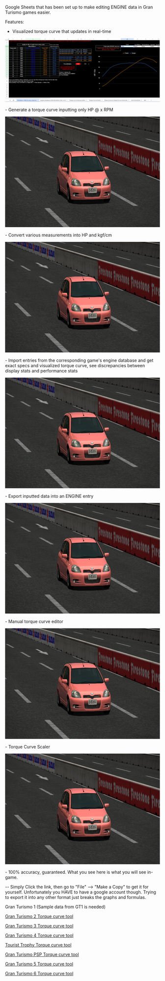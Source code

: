 Google Sheets that has been set up to make editing ENGINE data in Gran Turismo games easier.

Features:

  - Visualized torque curve that updates in real-time
<p align="center">
  <img src="https://github.com/Silentwarior112/GT-TorqueCurveTool/blob/main/pics/import.png">
</p>
  - Generate a torque curve inputting only HP @ x RPM
<p align="center">
  <img width="640" height="360" src="https://github.com/Silentwarior112/GT4-pat-editor/blob/main/pink%20vitz.png">
</p>
  - Convert various measurements into HP and kgf/cm
<p align="center">
  <img width="640" height="360" src="https://github.com/Silentwarior112/GT4-pat-editor/blob/main/pink%20vitz.png">
</p>
  - Import entries from the corresponding game's engine database and get exact specs and visualized torque curve, see discrepancies between display stats and performance stats
<p align="center">
  <img width="640" height="360" src="https://github.com/Silentwarior112/GT4-pat-editor/blob/main/pink%20vitz.png">
</p>
  - Export inputted data into an ENGINE entry
<p align="center">
  <img width="640" height="360" src="https://github.com/Silentwarior112/GT4-pat-editor/blob/main/pink%20vitz.png">
</p>
  - Manual torque curve editor
<p align="center">
  <img width="640" height="360" src="https://github.com/Silentwarior112/GT4-pat-editor/blob/main/pink%20vitz.png">
</p>
  - Torque Curve Scaler
<p align="center">
  <img width="640" height="360" src="https://github.com/Silentwarior112/GT4-pat-editor/blob/main/pink%20vitz.png">
</p>
  - 100% accuracy, guaranteed. What you see here is what you will see in-game.


--
Simply Click the link, then go to "File" --> "Make a Copy" to get it for yourself.
Unfortunately you HAVE to have a google account though. Trying to export it into any other format just breaks the graphs and formulas.

Gran Turismo 1
(Sample data from GT1 is needed)

[Gran Turismo 2 Torque curve tool](https://docs.google.com/spreadsheets/d/1LudIeYgtRCnuam24pWde5JJC1bJ67J_O4vvm6e0Dqvk/edit?gid=449075534#gid=449075534)


[Gran Turismo 3 Torque curve tool](https://docs.google.com/spreadsheets/d/1Xx33vf3UZDkyDxvymt0LmKsys_9GyIPSuUOS93iPX8Y/edit?gid=449075534#gid=449075534)


[Gran Turismo 4 Torque curve tool](https://docs.google.com/spreadsheets/d/15Te-tS-5UlawTXekk3lKHUKo2CzNW_N4e9940TE6SsQ/edit?gid=449075534#gid=449075534)


[Tourist Trophy Torque curve tool](https://docs.google.com/spreadsheets/d/1lnImCNuh94tisgg6zrEBoEcUwWEFl8pGBl2kyKELJSU/edit?gid=449075534#gid=449075534)


[Gran Turismo PSP Torque curve tool](https://docs.google.com/spreadsheets/d/1_XHsuc0ecvVuDRK88aSvj05jRE3C0kFYPgu3jA4d6Uo/edit?gid=449075534#gid=449075534)


[Gran Turismo 5 Torque curve tool](https://docs.google.com/spreadsheets/d/1eFpkf3pYLs16dvfsITYXPZzanKDj8nE9ZTWdHX_UlkM/edit?gid=449075534#gid=449075534)


[Gran Turismo 6 Torque curve tool](https://docs.google.com/spreadsheets/d/1JWRrS84AbJrQmcM4LRqBVoJJTmeTk846QUP-U4B9ztY/edit?gid=449075534#gid=449075534)

